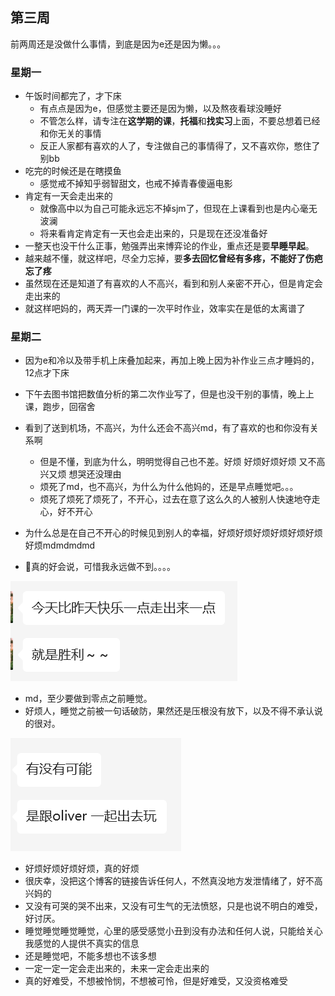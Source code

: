 ## 第三周

前两周还是没做什么事情，到底是因为e还是因为懒。。。

### 星期一

- 午饭时间都完了，才下床
  - 有点点是因为e，但感觉主要还是因为懒，以及熬夜看球没睡好
  - 不管怎么样，请专注在**这学期的课**，**托福**和**找实习**上面，不要总想着已经和你无关的事情
  - 反正人家都有喜欢的人了，专注做自己的事情得了，又不喜欢你，憋住了别bb
- 吃完的时候还是在瞎摸鱼
  - 感觉戒不掉知乎弱智甜文，也戒不掉青春傻逼电影
- 肯定有一天会走出来的
  - 就像高中以为自己可能永远忘不掉sjm了，但现在上课看到也是内心毫无波澜
  - 将来看肯定肯定有一天也会走出来的，只是现在还没准备好
- 一整天也没干什么正事，勉强弄出来博弈论的作业，重点还是要**早睡早起**。
- 越来越不懂，就这样吧，尽全力忘掉，要**多去回忆曾经有多疼，不能好了伤疤忘了疼**
- 虽然现在还是知道了有喜欢的人不高兴，看到和别人亲密不开心，但是肯定会走出来的
- 就这样吧妈的，两天弄一门课的一次平时作业，效率实在是低的太离谱了

### 星期二

- 因为e和冷以及带手机上床叠加起来，再加上晚上因为补作业三点才睡妈的，12点才下床

- 下午去图书馆把数值分析的第二次作业写了，但是也没干别的事情，晚上上课，跑步，回宿舍
- 看到了送到机场，不高兴，为什么还会不高兴md，有了喜欢的也和你没有关系啊
  - 但是不懂，到底为什么，明明觉得自己也不差。好烦 好烦好烦好烦 又不高兴又烦 想哭还没理由
  - 烦死了md，也不高兴，为什么为什么他妈的，还是早点睡觉吧。。。
  - 烦死了烦死了烦死了，不开心，过去在意了这么久的人被别人快速地夺走心，好不开心
- 为什么总是在自己不开心的时候见到别人的幸福，好烦好烦好烦好烦好烦好烦好烦mdmdmdmd
- 🐻真的好会说，可惜我永远做不到。。。。

![image-20240312233208015](./assets/image-20240312233208015.png)

- md，至少要做到零点之前睡觉。
- 好烦人，睡觉之前被一句话破防，果然还是压根没有放下，以及不得不承认说的很对。

![image-20240312233400214](./assets/image-20240312233400214.png)

- 好烦好烦好烦好烦，真的好烦
- 很庆幸，没把这个博客的链接告诉任何人，不然真没地方发泄情绪了，好不高兴妈的
- 又没有可哭的哭不出来，又没有可生气的无法愤怒，只是也说不明白的难受，好讨厌。
- 睡觉睡觉睡觉睡觉，心里的感受感觉小丑到没有办法和任何人说，只能给关心我感觉的人提供不真实的信息
- 还是睡觉吧，不能多想也不该多想
- 一定一定一定会走出来的，未来一定会走出来的
- 真的好难受，不想被怜悯，不想被可怜，但是好难受，又没资格难受